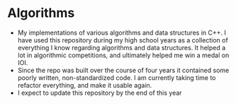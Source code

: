# Algorithms
- My implementations of various algorithms and data structures in C++. I have used this repository during my high school years as a collection of everything I know regarding algorithms and data structures. It helped a lot in algorithmic competitions, and ultimately helped me win a medal on IOI. 
- Since the repo was built over the course of four years it contained some poorly written, non-standardized code. I am currently taking time to refactor everything, and make it usable again.
- I expect to update this repository by the end of this year
